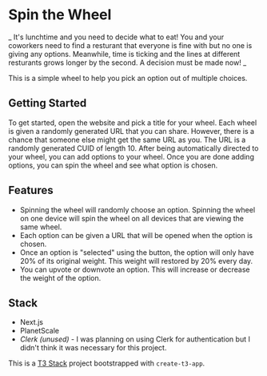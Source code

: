 # Spin the Wheel

_
It's lunchtime and you need to decide what to eat! You and your coworkers need to find a resturant
that everyone is fine with but no one is giving any options. Meanwhile, time is ticking and the
lines at different resturants grows longer by the second. A decision must be made now!
_

This is a simple wheel to help you pick an option out of multiple choices.

## Getting Started

To get started, open the website and pick a title for your wheel. Each wheel is given a randomly
generated URL that you can share. However, there is a chance that someone else might get the same
URL as you. The URL is a randomly generated CUID of length 10. After being automatically directed
to your wheel, you can add options to your wheel. Once you are done adding options, you can spin
the wheel and see what option is chosen.

## Features

- Spinning the wheel will randomly choose an option. Spinning the wheel on one device will spin the
  wheel on all devices that are viewing the same wheel.
- Each option can be given a URL that will be opened when the option is chosen.
- Once an option is "selected" using the button, the option will only have 20% of its original
  weight. This weight will restored by 20% every day.
- You can upvote or downvote an option. This will increase or decrease the weight of the option.

## Stack

- Next.js
- PlanetScale
- _Clerk (unused)_ - I was planning on using Clerk for authentication but I didn't think it was
  necessary for this project.

This is a [T3 Stack](https://create.t3.gg/) project bootstrapped with `create-t3-app`.
